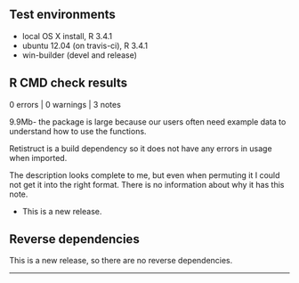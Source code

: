 ## Test environments
* local OS X install, R 3.4.1
* ubuntu 12.04 (on travis-ci), R 3.4.1
* win-builder (devel and release)

## R CMD check results

0 errors | 0 warnings | 3 notes

9.9Mb- the package is large because our users often need example data to understand how to use the functions.

Retistruct is a build dependency so it does not have any errors in usage when imported.

The description looks complete to me, but even when permuting it I could not get it into the right format. There is no information about why it has this note.


* This is a new release.

## Reverse dependencies

This is a new release, so there are no reverse dependencies.

---
